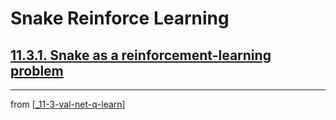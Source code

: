 # Snake Reinforce Learning

## [**11.3.1.** Snake as a reinforcement-learning problem](https://livebook.manning.com/book/deep-learning-with-javascript/chapter-11/94)

---
from [[_11-3-val-net-q-learn]]

[//begin]: # "Autogenerated link references for markdown compatibility"
[_11-3-val-net-q-learn]: _11-3-val-net-q-learn.md "Val Net Q Learn"
[//end]: # "Autogenerated link references"